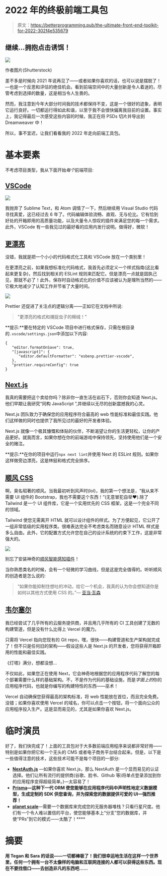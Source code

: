 # 2022 年的终极前端工具包

> 原文：<https://betterprogramming.pub/the-ultimate-front-end-toolkit-for-2022-302f4e535679>

## 继续…拥抱点击诱饵！

![](img/6028bddfa07027805eeabb377e6aa780.png)

作者图片(Shutterstock)

差不多是时候向 2021 年说再见了——或者如果你喜欢的话，也可以说是摆脱了！—也是一个反思和评估的绝佳机会。看到前端空间中的大量创新是令人着迷的，尽管考虑到选择的数量，这是相当令人生畏的。

然而，我注意到今年大部分时间我的技术都保持不变，这是一个很好的迹象，表明它运行良好。一切都运行得如此和谐，以至于我不会很快偏离我目前的设置。事实上，我记得最后一次感受这些内容的时候，我正在将 PSDs 切片并导出到 Dreamweaver 中！

所以，事不宜迟，让我们看看我的 2022 年走向前端工具包。

# 基本要素

不考虑项目类型，我从下面开始*每个*前端项目:

## [VSCode](https://code.visualstudio.com)

![](img/48fd23e1f399bbc990497ed237ae4e21.png)

我抛弃了 Sublime Text，和 Atom 调情了一下，然后继续用 Visual Studio 代码寻找真爱，这已经过去 6 年了。代码编辑体验流畅、直观、无与伦比。它有恰到好处的开箱即用的高质量功能，以及大量令人惊叹的插件来满足您的每一个需求。此外，VSCode 有一些我见过的最好看的应用内发行说明。做得好，微软！

## [更漂亮](https://prettier.io)

没错，我就是把一个小小的代码格式化工具和 VSCode 放在一个类别里！

在更漂亮之前，如果我想标准化代码格式，我首先必须定义一个样式指南(这比看起来更复杂)，然后找到相关的 ESLint 规则来匹配它。但是漂亮一点就是固执己见，那就不必了！此外，保存时自动格式化的价值不应该被认为是理所当然的——它极大地减少了认知工作并节省了大量时间。

![](img/207600f5f5229a48f4cb6d79285a8772.png)

Prettier 还促进了关注点的逻辑分离——正如它在文档中所说:

> "更漂亮的格式和捕捉虫子的棉绒！"

**提示:**要在特定的 VSCode 项目中进行格式保存，只需在根目录的`.vscode/settings.json`中添加以下内容:

```
{
   "editor.formatOnSave": true,
   "[javascript]": {
      "editor.defaultFormatter": "esbenp.prettier-vscode",    
   },
   "prettier.requireConfig": true
}
```

## [Next.js](https://nextjs.org)

我真的需要把这个卖给你吗？除非你一直生活在岩石下，否则你会知道 Next.js。他们早期让我研究“同构 JavaScript ”,并继续以无尽的创新震撼我的心灵。

Next.js 团队致力于确保您的应用程序符合最高的 web 性能标准和最佳实践。他们这样做的同时也提供了我所见过的最好的开发者体验。

Next.js 就像一个极其慷慨和体贴的伙伴，不断渴望让你的生活更轻松，让你的产品更好。就我而言，如果你想在你的前端游戏中保持领先，坚持使用他们是一个安全的赌注。

**提示:**在你的项目中运行`npx next lint`并使用 Next 的 ESLint 规则。如果你这样做旁边漂亮，这是林挺和格式完全排序。

## [顺风 CSS](https://tailwindcss.com)

啊，臭名昭著的顺风。当我最初听到风声时(lol)，我的第一个想法是，“我从来不需要 UI 组件的 Bootstrap，我也不需要这个东西！”(无意冒犯自举❤️).除了 Tailwind 是一个 UI 组件库，它是一个实用优先的 CSS 框架，这是一个完全不同的领域。

Tailwind 使您无需离开 HTML 就可以设计组件的样式。为了方便起见，它公开了一组非常低级的实用程序类。很难表达完全不考虑类名而随意设计 HTML 样式是多么自由。此外，它的配置方式允许您在自己的设计系统的约束下工作，这是非常强大的。

![](img/b8c5446798e56d0328118cbccf6cd06a.png)

别忘了安装神奇的[顺风智能感知插件](https://marketplace.visualstudio.com/items?itemName=bradlc.vscode-tailwindcss)！

当你熟悉类名的时候，会有一个轻微的学习曲线，但是这是完全值得的。听听顺风的创造者是怎么说的:

> “如果你能抑制住想吐的冲动，给它一个机会，我真的认为你会想知道你是如何以其他方式使用 CSS 的。”— [亚当·瓦森](https://medium.com/u/2bdb4734b294?source=post_page-----302f4e535679--------------------------------)

## [韦尔塞尔](https://vercel.com)

我已经尝试了几乎所有的云服务提供商，并且用几乎所有的 CI 工具创建了无数的构建管道，但是没有什么比得上 Vercel 的魔力。

只需将 Vercel 指向您现有的 Git repo，嘿，很快——构建管道和生产架构就完成了！但不只是任何旧的架构——假设这些人是 Next.js 的开发者，您将获得开箱即用的性能和最佳实践。

《灯塔》满分，想都没想…

不仅如此，如果您正在使用 Next，它会神奇地根据您的应用程序代码了解您的每个部署需要什么样的基础架构。不，不是作为代码的基础设施，而是*字面上的*你的应用程序代码，也就是你编写的构建特性的东西——巫术！

Vercel 自动确保您获得最高的架构标准，将 web 性能放在首位，而且完全免费。没错；如果你喜欢使用 Vercel 的域名，你可以点击一个按钮，将一个面向公众的应用程序投入生产。这是显而易见的，尤其是如果你喜欢 Next.js。

# 临时演员

好了，我们快完成了！上面的工具包对于大多数前端应用程序来说都非常好用——特别是如果你把它和一个无头的 CMS 或者电子商务平台结合起来。但是，以下是一些值得注意的技术，这些技术可能不是每个项目的一部分:

*   [**NextAuth.js**](https://next-auth.js.org) —如果你喜欢 Next.js，那么 NextAuth 是一个显而易见的认证选择。他们让所有流行的提供商(谷歌、脸书、Github 等)将单点登录添加到你的应用程序变得超级简单。)—太容易了！
*   [**Prisma**](https://www.prisma.io)**—这种下一代 ORM 使您能够在应用程序代码中声明性地定义数据模型，生成定制的 SDK 供您查询，并为探索您的数据提供可爱的 UI—强烈推荐！**
*   **[**planet scale**](https://planetscale.com)**—需要一个数据库来完成您的无服务器堆栈？只看行星尺度。他们有一个令人难以置信的平台，使您能够基本上“分支”您的数据库，并使“PRs”到它的模式——太酷了！****

# ****摘要****

****用 Tegan 和 Sara 的话说——一切都棒极了！我们很幸运地生活在这样一个世界里，任何一个拥有一台不太像样的电脑和互联网连接的人都可以获得这些东西。现在不要找借口——去创造非凡的东西吧……****